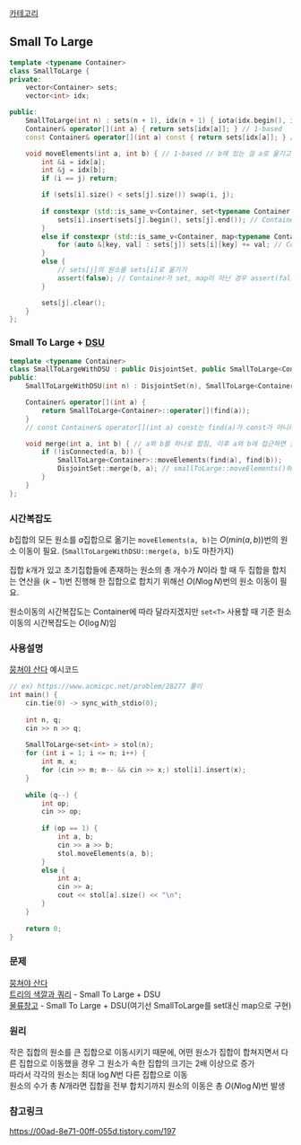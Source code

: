 [카테고리](/README.md)
## Small To Large
```cpp
template <typename Container>
class SmallToLarge {
private:
    vector<Container> sets;
    vector<int> idx;

public:
    SmallToLarge(int n) : sets(n + 1), idx(n + 1) { iota(idx.begin(), idx.end(), 0); }
    Container& operator[](int a) { return sets[idx[a]]; } // 1-based
    const Container& operator[](int a) const { return sets[idx[a]]; } // 1-based

    void moveElements(int a, int b) { // 1-based // b에 있는 걸 a로 옮기고 b는 공집합으로 만듦
        int &i = idx[a];
        int &j = idx[b];
        if (i == j) return;

        if (sets[i].size() < sets[j].size()) swap(i, j);
        
        if constexpr (std::is_same_v<Container, set<typename Container::value_type> >) {
            sets[i].insert(sets[j].begin(), sets[j].end()); // Container가 set인 경우
        }
        else if constexpr (std::is_same_v<Container, map<typename Container::key_type, typename Container::mapped_type> >) {
            for (auto &[key, val] : sets[j]) sets[i][key] += val; // Container가 map인 경우
        }
        else {
            // sets[j]의 원소를 sets[i]로 옮기기
            assert(false); // Container가 set, map이 아닌 경우 assert(false)지우고 직접 원소 옮기는 코드 작성
        }

        sets[j].clear();
    }
};
```
### Small To Large + [DSU](/자료구조/기타/DSU.md)
```cpp
template <typename Container>
class SmallToLargeWithDSU : public DisjointSet, public SmallToLarge<Container> {
public:
    SmallToLargeWithDSU(int n) : DisjointSet(n), SmallToLarge<Container>(n) {}

    Container& operator[](int a) {
        return SmallToLarge<Container>::operator[](find(a));
    }
    // const Container& operator[](int a) const는 find(a)가 const가 아니라서 못 함

    void merge(int a, int b) { // a와 b를 하나로 합침, 이후 a와 b에 접근하면 합쳐진 곳으로 접근됨
        if (!isConnected(a, b)) {
            SmallToLarge<Container>::moveElements(find(a), find(b));
            DisjointSet::merge(b, a); // smallToLarge::moveElements()와 매개변수 순서를 반대로 둬야 함. b에서 a로 원소를 옮기므로 이후 find()함수가 a를 리턴하도록 해야 되고 이를 위해선 DSU::merge(b, a)처럼 순서가 바껴야 됨
        }
    }
};
```
### 시간복잡도
$b$집합의 모든 원소를 $a$집합으로 옮기는 `moveElements(a, b)`는 $O(min(a, b))$번의 원소 이동이 필요. (`SmallToLargeWithDSU::merge(a, b)`도 마찬가지)   

집합 $k$개가 있고 초기집합들에 존재하는 원소의 총 개수가 $N$이라 할 때 두 집합을 합치는 연산을 $(k - 1)$번 진행해 한 집합으로 합치기 위해선 $O(N \log{N})$번의 원소 이동이 필요.   

원소이동의 시간복잡도는 Container에 따라 달라지겠지만 `set<T>` 사용할 때 기준 원소 이동의 시간복잡도는 $O(\log{N})$임   

### 사용설명
[뭉쳐야 산다](https://www.acmicpc.net/problem/28277) 예시코드   
```cpp
// ex) https://www.acmicpc.net/problem/28277 풀이
int main() {
    cin.tie(0) -> sync_with_stdio(0);
    
    int n, q;
    cin >> n >> q;
    
    SmallToLarge<set<int> > stol(n);
    for (int i = 1; i <= n; i++) {
        int m, x;
        for (cin >> m; m-- && cin >> x;) stol[i].insert(x);
    }
    
    while (q--) {
        int op;
        cin >> op;
        
        if (op == 1) {
            int a, b;
            cin >> a >> b;
            stol.moveElements(a, b);
        }
        else {
            int a;
            cin >> a;
            cout << stol[a].size() << "\n";
        }
    }
    
    return 0;
}
```

### 문제
[뭉쳐야 산다](https://www.acmicpc.net/problem/28277)   
[트리의 색깔과 쿼리](https://www.acmicpc.net/problem/17469) - Small To Large + DSU   
[물류창고](https://www.acmicpc.net/problem/28296) - Small To Large + DSU(여기선 SmallToLarge를 set대신 map으로 구현)   

### 원리
작은 집합의 원소를 큰 집합으로 이동시키기 때문에, 어떤 원소가 집합이 합쳐지면서 다른 집합으로 이동했을 경우 그 원소가 속한 집합의 크기는 2배 이상으로 증가   
따라서 각각의 원소는 최대 $\log{N}$번 다른 집합으로 이동   
원소의 수가 총 $N$개라면 집합을 전부 합치기까지 원소의 이동은 총 $O(N \log{N})$번 발생   

### 참고링크
https://00ad-8e71-00ff-055d.tistory.com/197   